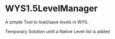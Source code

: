 # WYS1.5LevelManager
 A simple Tool to load/save levels in WYS.
 
 Temporary Solution until a Native Level list is added
